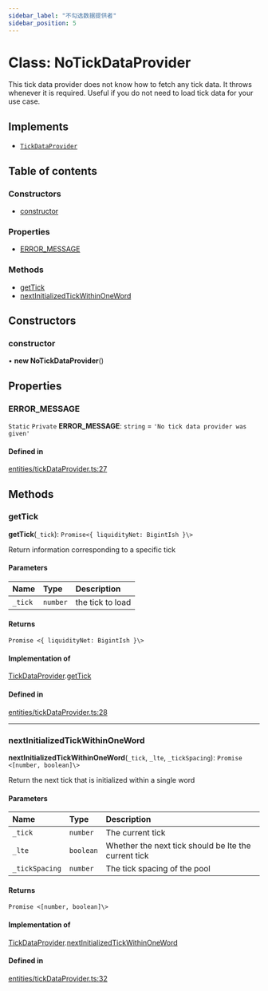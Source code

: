 ```yaml
---
sidebar_label: "不勾选数据提供者"
sidebar_position: 5
---
```


# Class: NoTickDataProvider

This tick data provider does not know how to fetch any tick data. It throws whenever it is required. Useful if you
do not need to load tick data for your use case.

## Implements

- [`TickDataProvider`](interfaces/TickDataProvider)

## Table of contents

### Constructors

- [constructor](NoTickDataProvider#constructor)

### Properties

- [ERROR_MESSAGE](NoTickDataProvider#error_message)

### Methods

- [getTick](NoTickDataProvider#gettick)
- [nextInitializedTickWithinOneWord](NoTickDataProvider#nextinitializedtickwithinoneword)

## Constructors

### constructor

• **new NoTickDataProvider**()

## Properties

### ERROR_MESSAGE

`Static` `Private` **ERROR_MESSAGE**: `string` = `'No tick data provider was given'`

#### Defined in

[entities/tickDataProvider.ts:27](https://github.com/SwapX/v3-sdk/blob/08a7c05/src/entities/tickDataProvider.ts#L27)

## Methods

### getTick

**getTick**(`_tick`): `Promise<{ liquidityNet: BigintIsh }\>`

Return information corresponding to a specific tick

#### Parameters

| Name    | Type     | Description      |
| :------ | :------- | :--------------- |
| `_tick` | `number` | the tick to load |

#### Returns

`Promise <{ liquidityNet: BigintIsh }\>`

#### Implementation of

[TickDataProvider](interfaces/TickDataProvider).[getTick](interfaces/TickDataProvider#gettick)

#### Defined in

[entities/tickDataProvider.ts:28](https://github.com/SwapX/v3-sdk/blob/08a7c05/src/entities/tickDataProvider.ts#L28)

---

### nextInitializedTickWithinOneWord

**nextInitializedTickWithinOneWord**(`_tick`, `_lte`, `_tickSpacing`): `Promise <[number, boolean]\>`

Return the next tick that is initialized within a single word

#### Parameters

| Name           | Type      | Description                                          |
| :------------- | :-------- | :--------------------------------------------------- |
| `_tick`        | `number`  | The current tick                                     |
| `_lte`         | `boolean` | Whether the next tick should be lte the current tick |
| `_tickSpacing` | `number`  | The tick spacing of the pool                         |

#### Returns

`Promise <[number, boolean]\>`

#### Implementation of

[TickDataProvider](interfaces/TickDataProvider).[nextInitializedTickWithinOneWord](interfaces/TickDataProvider#nextinitializedtickwithinoneword)

#### Defined in

[entities/tickDataProvider.ts:32](https://github.com/SwapX/v3-sdk/blob/08a7c05/src/entities/tickDataProvider.ts#L32)
